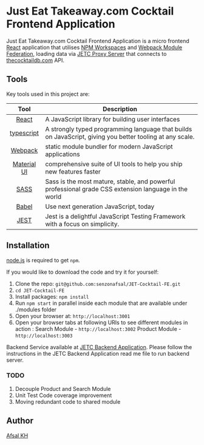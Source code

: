 # Just Eat Takeaway.com Cocktail Frontend Application
Just Eat Takeaway.com Cocktail Frontend Application is a micro frontend [React](http://facebook.github.io/react/index.html) application that utilises [NPM Workspaces](https://docs.npmjs.com/cli/v8/using-npm/workspaces) and [Webpack Module Federation](https://webpack.js.org/concepts/module-federation/), loading data via [JETC Proxy Server](git@github.com:senzonafsal/JET-Cocktail-BE.git) that connects to [thecocktaildb.com](https://www.thecocktaildb.com/) API.

## Tools
Key tools used in this project are:

|                        Tool                         | Description   |
|:---------------------------------------------------:|--------------|
| [React](http://facebook.github.io/react/index.html) | A JavaScript library for building user interfaces |
|    [typescript](https://www.typescriptlang.org/)    | A strongly typed programming language that builds on JavaScript, giving you better tooling at any scale. |
|         [Webpack](https://webpack.js.org/)          | static module bundler for modern JavaScript applications |
|           [Material UI](https://mui.com/)           | comprehensive suite of UI tools to help you ship new features faster |
|            [SASS](http://sass-lang.com/)            | 	Sass is the most mature, stable, and powerful professional grade CSS extension language in the world |
|            [Babel](https://babeljs.io/)             | Use next generation JavaScript, today |
|             [JEST](https://jestjs.io/)              | Jest is a delightful JavaScript Testing Framework with a focus on simplicity. |

## Installation
[node.js](http://nodejs.org/download/) is required to get ``npm``.

If you would like to download the code and try it for yourself:

1. Clone the repo: `git@github.com:senzonafsal/JET-Cocktail-FE.git`
2. `cd JET-Cocktail-FE`
2. Install packages: `npm install`
3. Run `npm start` in parallel inside each module that are available under ./modules folder
4. Open your browser at: `http://localhost:3001`
5. Open your browser tabs at following URIs to see different modules in action :
   Search Module - `http://localhost:3002`
   Product Module - `http://localhost:3003`

Backend Service available at [JETC Backend Application](git@github.com:senzonafsal/JET-Cocktail-BE.git). 
Please follow the instructions in the JETC Backend Application read me file to run backend server. 

### TODO
1. Decouple Product and Search Module
2. Unit Test Code coverage improvement
3. Moving redundant code to shared module

## Author
[Afsal KH](https://github.com/senzonafsal)